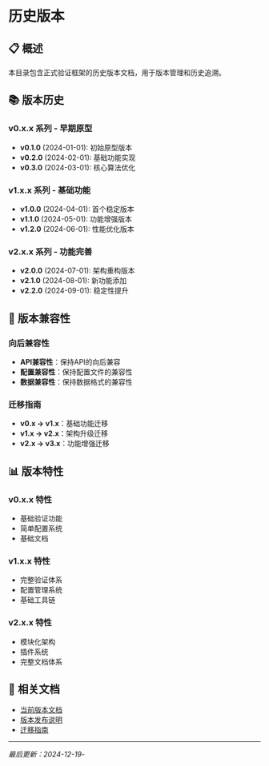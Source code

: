 # 历史版本

## 📋 概述

本目录包含正式验证框架的历史版本文档，用于版本管理和历史追溯。

## 📚 版本历史

### v0.x.x 系列 - 早期原型

- **v0.1.0** (2024-01-01): 初始原型版本
- **v0.2.0** (2024-02-01): 基础功能实现
- **v0.3.0** (2024-03-01): 核心算法优化

### v1.x.x 系列 - 基础功能

- **v1.0.0** (2024-04-01): 首个稳定版本
- **v1.1.0** (2024-05-01): 功能增强版本
- **v1.2.0** (2024-06-01): 性能优化版本

### v2.x.x 系列 - 功能完善

- **v2.0.0** (2024-07-01): 架构重构版本
- **v2.1.0** (2024-08-01): 新功能添加
- **v2.2.0** (2024-09-01): 稳定性提升

## 🔄 版本兼容性

### 向后兼容性

- **API兼容性**：保持API的向后兼容
- **配置兼容性**：保持配置文件的兼容性
- **数据兼容性**：保持数据格式的兼容性

### 迁移指南

- **v0.x → v1.x**：基础功能迁移
- **v1.x → v2.x**：架构升级迁移
- **v2.x → v3.x**：功能增强迁移

## 📊 版本特性

### v0.x.x 特性

- 基础验证功能
- 简单配置系统
- 基础文档

### v1.x.x 特性

- 完整验证体系
- 配置管理系统
- 基础工具链

### v2.x.x 特性

- 模块化架构
- 插件系统
- 完整文档体系

## 🔗 相关文档

- [当前版本文档](../README.md)
- [版本发布说明](../community/releases.md)
- [迁移指南](../getting-started/migration.md)

---

*最后更新：2024-12-19*-
